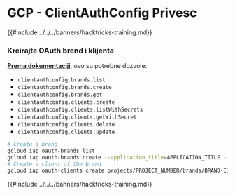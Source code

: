 # GCP - ClientAuthConfig Privesc

{{#include ../../../banners/hacktricks-training.md}}

### Kreirajte OAuth brend i klijenta

[**Prema dokumentaciji**](https://cloud.google.com/iap/docs/programmatic-oauth-clients), ovo su potrebne dozvole:

- `clientauthconfig.brands.list`
- `clientauthconfig.brands.create`
- `clientauthconfig.brands.get`
- `clientauthconfig.clients.create`
- `clientauthconfig.clients.listWithSecrets`
- `clientauthconfig.clients.getWithSecret`
- `clientauthconfig.clients.delete`
- `clientauthconfig.clients.update`
```bash
# Create a brand
gcloud iap oauth-brands list
gcloud iap oauth-brands create --application_title=APPLICATION_TITLE --support_email=SUPPORT_EMAIL
# Create a client of the brand
gcloud iap oauth-clients create projects/PROJECT_NUMBER/brands/BRAND-ID --display_name=NAME
```
{{#include ../../../banners/hacktricks-training.md}}

